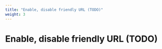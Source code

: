 ```yaml
---
title: "Enable, disable friendly URL (TODO)"
weight: 3
---
```


# Enable, disable friendly URL (TODO)
